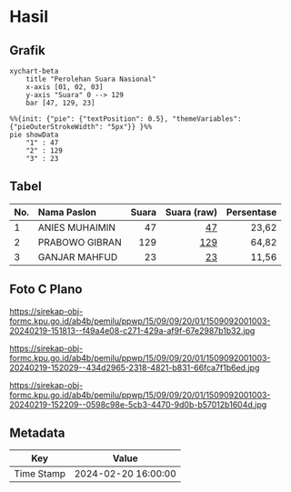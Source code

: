 # Hasil

## Grafik

```mermaid
xychart-beta
    title "Perolehan Suara Nasional"
    x-axis [01, 02, 03]
    y-axis "Suara" 0 --> 129
    bar [47, 129, 23]
```

```mermaid
%%{init: {"pie": {"textPosition": 0.5}, "themeVariables": {"pieOuterStrokeWidth": "5px"}} }%%
pie showData
    "1" : 47
    "2" : 129
    "3" : 23
```

## Tabel

| No. | Nama Paslon    | Suara | Suara (raw) | Persentase |
|:--- |:-------------- | -----:| -----------:| ----------:|
| 1   | ANIES MUHAIMIN | 47    | [47][p-1]   | 23,62      |
| 2   | PRABOWO GIBRAN | 129   | [129][p-2]  | 64,82      |
| 3   | GANJAR MAHFUD  | 23    | [23][p-3]   | 11,56      |


[p-1]: https://github.com/gigit-pemilu/pemilu-2024/blob/main/pilpres/hitung-suara/sub/15-jambi/sub/09-tebo/sub/09-tengah-ilir/sub/2001-muara-kilis/sub/003-tps/sub/paslon-1.txt
[p-2]: https://github.com/gigit-pemilu/pemilu-2024/blob/main/pilpres/hitung-suara/sub/15-jambi/sub/09-tebo/sub/09-tengah-ilir/sub/2001-muara-kilis/sub/003-tps/sub/paslon-2.txt
[p-3]: https://github.com/gigit-pemilu/pemilu-2024/blob/main/pilpres/hitung-suara/sub/15-jambi/sub/09-tebo/sub/09-tengah-ilir/sub/2001-muara-kilis/sub/003-tps/sub/paslon-3.txt

## Foto C Plano

https://sirekap-obj-formc.kpu.go.id/ab4b/pemilu/ppwp/15/09/09/20/01/1509092001003-20240219-151813--f49a4e08-c271-429a-af9f-67e2987b1b32.jpg

https://sirekap-obj-formc.kpu.go.id/ab4b/pemilu/ppwp/15/09/09/20/01/1509092001003-20240219-152029--434d2965-2318-4821-b831-66fca7f1b6ed.jpg

https://sirekap-obj-formc.kpu.go.id/ab4b/pemilu/ppwp/15/09/09/20/01/1509092001003-20240219-152209--0598c98e-5cb3-4470-9d0b-b57012b1604d.jpg


## Metadata

| Key        | Value               |
| ---------- | ------------------- |
| Time Stamp | 2024-02-20 16:00:00 |



